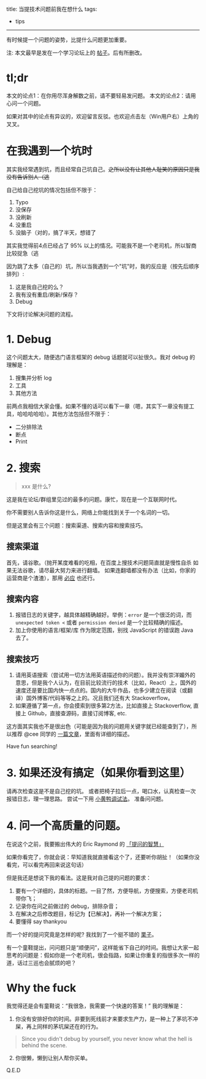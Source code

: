 title: 当提技术问题前我在想什么
tags:
- tips
---

有时候提一个问题的姿势，比提什么问题更加重要。
<!--more-->
注: 本文最早是发在一个学习论坛上的 [帖子](http://bbs.sike.io/t/topic/1385)。后有所删改。

# tl;dr

本文的论点1：在你用尽浑身解数之前，请不要轻易发问题。
本文的论点2：请用心问一个问题。

如果对其中的论点有异议的，欢迎留言反驳。也欢迎点击左（Win用户右）上角的叉叉。

# 在我遇到一个坑时

其实我经常遇到坑，而且经常自己坑自己。~~之所以没有让其他人耻笑的原因只是我没有告诉别人（逃~~

自己给自己挖坑的情况包括但不限于：

1. Typo
2. 没保存
3. 没刷新
4. 没重启
5. 没脑子（对的，搞了半天，想错了

其实我觉得前4点已经占了 95% 以上的情况。可能我不是一个老司机，所以智商比较捉急（逃

因为跳了太多（自己的）坑，所以当我遇到一个"坑"时，我的反应是（按先后顺序排列）:

1. 这是我自己挖的么？
2. 我有没有重启/刷新/保存？
3. Debug

下文将讨论解决问题的流程。

# 1. Debug

这个问题太大，随便选门语言框架的 debug 话题就可以扯很久。我对 debug 的理解是：

1. 搜集并分析 log
2. 工具
3. 其他方法

前两点我相信大家会懂。如果不懂的话可以看下一章（嗯，其实下一章没有提工具，哈哈哈哈哈）。其他方法包括但不限于：

* 二分排除法
* 断点
* Print

# 2. 搜索

> xxx 是什么? 

这是我在论坛/群组里见过的最多的问题。康忙，现在是一个互联网时代。

你不需要别人告诉你这是什么，网络上你能找到关于一个名词的一切。

但是这里会有三个问题：搜索渠道、搜索内容和搜索技巧。

## 搜索渠道

首先，请谷歌。（抛开某度难看的吃相，在百度上搜技术问题简直就是慢性自杀
如果无法谷歌，请尽最大努力来进行翻墙。
如果连翻墙都没有办法（比如，你家的运营商是个渣渣），那用 [必应](http://cn.bing.com/) 也还行。

## 搜索内容

1. 报错日志的关键字，越具体越精确越好。举例：`error` 是一个很泛的词，而 `unexpected token <` 或者 `permission denied` 是一个比较精确的描述。
2. 加上你使用的语言/框架/库 作为限定范围，别找 JavaScript 的错误跑 Java 去了。

## 搜索技巧

1. 请用英语搜索（尝试用一切方法用英语描述你的问题）。我并没有崇洋媚外的意思，但是我个人认为，在目前比较流行的技术（比如，React）上，国外的速度还是要比国内快一点点的。国内的大牛作品，也多少建立在阅读（或翻译）国外博客/代码等等之上的。况且我们还有大 Stackoverflow。
2. 如果遵循了第一点，你会摸索到很多第2方法，比如直接上 Stackoverflow, 直接上 Github，直接查源码，直接订阅博客, etc.

这方面其实我也不是很出色（可能是因为我的问题用关键字就已经能查到了），所以推荐 @cee 同学的 [一篇文章](http://blog.cee.moe/secrets-that-a-programmer-should-know.html)，里面有详细的描述。

Have fun searching!

# 3. 如果还没有搞定（如果你看到这里）

请再次检查这是不是自己挖的坑。
或者把椅子拉后一点，喝口水，认真检查一次报错日志，理一理思路。
尝试一下用 [小黄鸭调试法](https://zh.wikipedia.org/zh/%E5%B0%8F%E9%BB%84%E9%B8%AD%E8%B0%83%E8%AF%95%E6%B3%95)。
准备问问题。

# 4. 问一个高质量的问题。

在说这个之前，我要搬出伟大的 Eric Raymond 的 [「提问的智慧」](http://doc.zengrong.net/smart-questions/cn.html)

如果你看完了，你就会说：早知道我就直接看这个了，还要听你胡扯！（如果你没看完，可以看完再回来说这句话）

但是我还是想说下我的看法。这是我对自己提的问题的要求：

1. 要有一个详细的，具体的标题。一目了然，方便导航，方便搜索，方便老司机带你飞；
2. 记录你在问之前做过的 debug，排除杂音；
3. 在解决之后修改题目，标记为【已解决】，再补一个解决方案；
4. 要懂得 say thankyou

而一个好的提问究竟是怎样的呢? 我找到了一个挺不错的 [栗子](https://ruby-china.org/topics/27890)。

有一个童鞋提出，问问题只是“顺便问”，这样能省下自己的时间。我想让大家一起思考的问题是：假如你是一个老司机，很会指路，如果让你重复的指很多次一样的道，话过三巡也会腻烦的吧？

# Why the fuck

我觉得还是会有童鞋说：“我很急，我需要一个快速的答案！” 我的理解是：

1. 你没有安排好你的时间。非要到死线前才来要求生产力，是一种上了茅坑不冲屎，再上同样的茅坑屎还在的行为。

  > Since you didn't debug by yourself, you never know what the hell is behind the scene.

2. 你很懒，懒到让别人帮你买单。

Q.E.D
